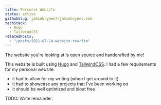 ```yaml
---
title: Personal Website
status: active
githubSlug: jamiebrynes7/jamiebrynes.com
techStack:
  - Hugo
  - TailwindCSS
relatedPosts:
  - "/posts/2021-07-14-website-rewrite"
---
```



The website you're looking at is open source and handcrafted by me!

<!--more-->

This website is built using [Hugo](https://gohugo.io) and [TailwindCSS](https://tailwindcss.com/). I had a few requirements for my personal website:

- it had to allow for my writing (when I get around to it)
- it had to showcase any projects that I've been working on
- it should be well optimized and bloat free

TODO: Write remainder.

